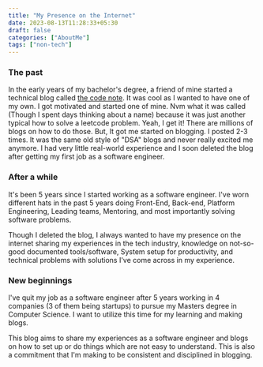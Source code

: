 ```yaml
---
title: "My Presence on the Internet"
date: 2023-08-13T11:28:33+05:30
draft: false
categories: ["AboutMe"]
tags: ["non-tech"]
---
```



### The past

In the early years of my bachelor's degree, a friend of mine started a technical blog called [the code note](http://thecodenote.com). It was cool as I wanted to have one of my own. I got motivated and started one of mine. Nvm what it was called (Though I spent days thinking about a name) because it was just another typical how to solve a leetcode problem. Yeah, I get it! There are millions of blogs on how to do those. But, It got me started on blogging. I posted 2-3 times. It was the same old style of "DSA" blogs and never really excited me anymore. I had very little real-world experience and I soon deleted the blog after getting my first job as a software engineer.

### After a while

It's been 5 years since I started working as a software engineer. I've worn different hats in the past 5 years doing Front-End, Back-end, Platform Engineering, Leading teams, Mentoring, and most importantly solving software problems.

Though I deleted the blog, I always wanted to have my presence on the internet sharing my experiences in the tech industry, knowledge on not-so-good documented tools/software, System setup for productivity, and technical problems with solutions I've come across in my experience.


### New beginnings

I've quit my job as a software engineer after 5 years working in 4 companies (3 of them being startups) to pursue my Masters degree in Computer Science. I want to utilize this time for my learning and making blogs.

This blog aims to share my experiences as a software engineer and blogs on how to set up or do things which are not easy to understand. This is also a commitment that I'm making to be consistent and disciplined in blogging.

